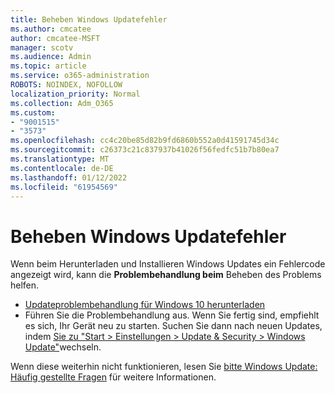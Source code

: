 ```yaml
---
title: Beheben Windows Updatefehler
ms.author: cmcatee
author: cmcatee-MSFT
manager: scotv
ms.audience: Admin
ms.topic: article
ms.service: o365-administration
ROBOTS: NOINDEX, NOFOLLOW
localization_priority: Normal
ms.collection: Adm_O365
ms.custom:
- "9001515"
- "3573"
ms.openlocfilehash: cc4c20be85d82b9fd6860b552a0d41591745d34c
ms.sourcegitcommit: c26373c21c837937b41026f56fedfc51b7b80ea7
ms.translationtype: MT
ms.contentlocale: de-DE
ms.lasthandoff: 01/12/2022
ms.locfileid: "61954569"
---
```

# <a name="fix-windows-update-errors"></a>Beheben Windows Updatefehler

Wenn beim Herunterladen und Installieren Windows Updates ein Fehlercode angezeigt wird, kann die **Problembehandlung beim** Beheben des Problems helfen.

- [Updateproblembehandlung für Windows 10 herunterladen](https://support.microsoft.com/help/4027322/windows-update-troubleshooter)
- Führen Sie die Problembehandlung aus. Wenn Sie fertig sind, empfiehlt es sich, Ihr Gerät neu zu starten. Suchen Sie dann nach neuen Updates, indem [Sie zu "Start > Einstellungen > Update & Security > Windows Update"](ms-settings:windowsupdate)wechseln.

Wenn diese weiterhin nicht funktionieren, lesen Sie [bitte Windows Update: Häufig gestellte Fragen](https://support.microsoft.com/help/12373/windows-update-faq) für weitere Informationen.
